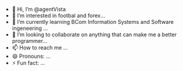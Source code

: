 - 👋 Hi, I’m @agentVista
- 👀 I’m interested in footbal and forex...
- 🌱 I’m currently learning BCom Information Systems and Software ingeneering  ...
- 💞️ I’m looking to collaborate on anything that can make me a better programmer...
- 📫 How to reach me ...
- 😄 Pronouns: ...
- ⚡ Fun fact: ...

<!---
agentVista/agentVista is a ✨ special ✨ repository because its `README.md` (this file) appears on your GitHub profile.
You can click the Preview link to take a look at your changes.
--->
